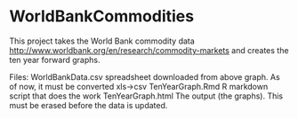 # WorldBankCommodities
This project takes the World Bank commodity data http://www.worldbank.org/en/research/commodity-markets
and creates the ten year forward graphs.

Files:
WorldBankData.csv    spreadsheet downloaded from above graph. As of now, it must be converted xls->csv
TenYearGraph.Rmd     R markdown script that does the work
TenYearGraph.html    The output (the graphs). This must be erased before the data is updated.

